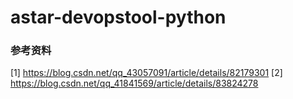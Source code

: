 # astar-devopstool-python




### 参考资料
[1] https://blog.csdn.net/qq_43057091/article/details/82179301
[2] https://blog.csdn.net/qq_41841569/article/details/83824278

